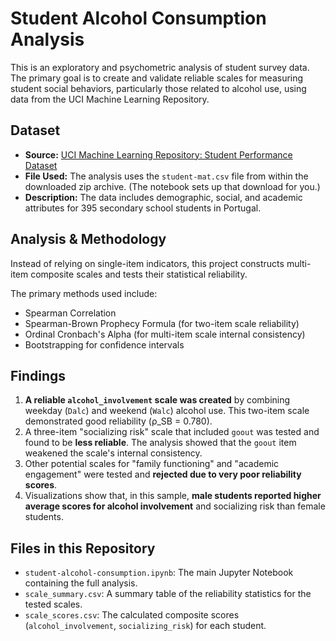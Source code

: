 # Student Alcohol Consumption Analysis

This is an exploratory and psychometric analysis of student survey data. The primary goal is to create and validate reliable scales for measuring student social behaviors, particularly those related to alcohol use, using data from the UCI Machine Learning Repository.

## Dataset

* **Source:** [UCI Machine Learning Repository: Student Performance Dataset](https://archive.ics.uci.edu/ml/machine-learning-databases/00320/student.zip)
* **File Used:** The analysis uses the `student-mat.csv` file from within the downloaded zip archive. (The notebook sets up that download for you.)
* **Description:** The data includes demographic, social, and academic attributes for 395 secondary school students in Portugal.

## Analysis & Methodology

Instead of relying on single-item indicators, this project constructs multi-item composite scales and tests their statistical reliability.

The primary methods used include:
* Spearman Correlation
* Spearman-Brown Prophecy Formula (for two-item scale reliability)
* Ordinal Cronbach's Alpha (for multi-item scale internal consistency)
* Bootstrapping for confidence intervals

## Findings

1.  **A reliable `alcohol_involvement` scale was created** by combining weekday (`Dalc`) and weekend (`Walc`) alcohol use. This two-item scale demonstrated good reliability (ρ_SB = 0.780).
2.  A three-item "socializing risk" scale that included `goout` was tested and found to be **less reliable**. The analysis showed that the `goout` item weakened the scale's internal consistency.
3.  Other potential scales for "family functioning" and "academic engagement" were tested and **rejected due to very poor reliability scores**.
4.  Visualizations show that, in this sample, **male students reported higher average scores for alcohol involvement** and socializing risk than female students.

## Files in this Repository

* `student-alcohol-consumption.ipynb`: The main Jupyter Notebook containing the full analysis.
* `scale_summary.csv`: A summary table of the reliability statistics for the tested scales.
* `scale_scores.csv`: The calculated composite scores (`alcohol_involvement`, `socializing_risk`) for each student.
